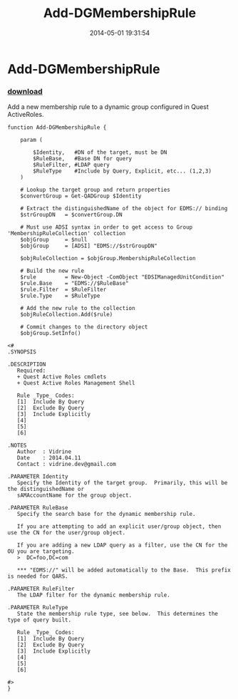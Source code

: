 ﻿---
pid:            5139
parent:         0
children:       
poster:         vidrine
title:          Add-DGMembershipRule
date:           2014-05-01 19:31:54
description:    Add a new membership rule to a dynamic group configured in Quest ActiveRoles.
format:         posh
---

# Add-DGMembershipRule

### [download](5139.ps1)  

Add a new membership rule to a dynamic group configured in Quest ActiveRoles.

```posh
function Add-DGMembershipRule {

    param (

        $Identity,   #DN of the target, must be DN
        $RuleBase,   #Base DN for query
        $RuleFilter, #LDAP query
        $RuleType    #Include by Query, Explicit, etc... (1,2,3)
    )

    # Lookup the target group and return properties
    $convertGroup = Get-QADGroup $Identity

    # Extract the distinguishedName of the object for EDMS:// binding
    $strGroupDN   = $convertGroup.DN

    # Must use ADSI syntax in order to get access to Group 'MembershipRuleCollection' collection
    $objGroup     = $null
    $objGroup     = [ADSI] "EDMS://$strGroupDN"

    $objRuleCollection = $objGroup.MembershipRuleCollection

    # Build the new rule
    $rule         = New-Object -ComObject "EDSIManagedUnitCondition"
    $rule.Base    = "EDMS://$RuleBase"
    $rule.Filter  = $RuleFilter
    $rule.Type    = $RuleType

    # Add the new rule to the collection
    $objRuleCollection.Add($rule)

    # Commit changes to the directory object
    $objGroup.SetInfo()

<#
.SYNOPSIS
   
.DESCRIPTION
   Required:
   + Quest Active Roles cmdlets
   + Quest Active Roles Management Shell

   Rule _Type_ Codes:
   [1]  Include By Query
   [2]  Exclude By Query
   [3]  Include Explicitly
   [4]
   [5]
   [6]

.NOTES
   Author  : Vidrine
   Date    : 2014.04.11
   Contact : vidrine.dev@gmail.com

.PARAMETER Identity
   Specify the Identity of the target group.  Primarily, this will be the distinguishedName or
   sAMAccountName for the group object.

.PARAMETER RuleBase
   Specify the search base for the dynamic membership rule.

   If you are attempting to add an explicit user/group object, then use the CN for the user/group object.

   If you are adding a new LDAP query as a filter, use the CN for the OU you are targeting.
   >  DC=foo,DC=com

   *** "EDMS://" will be added automatically to the Base.  This prefix is needed for QARS.

.PARAMETER RuleFilter
   The LDAP filter for the dynamic membership rule.

.PARAMETER RuleType
   State the membership rule type, see below.  This determines the type of query built.

   Rule _Type_ Codes:
   [1]  Include By Query
   [2]  Exclude By Query
   [3]  Include Explicitly
   [4]
   [5]
   [6]

#>
}
```

